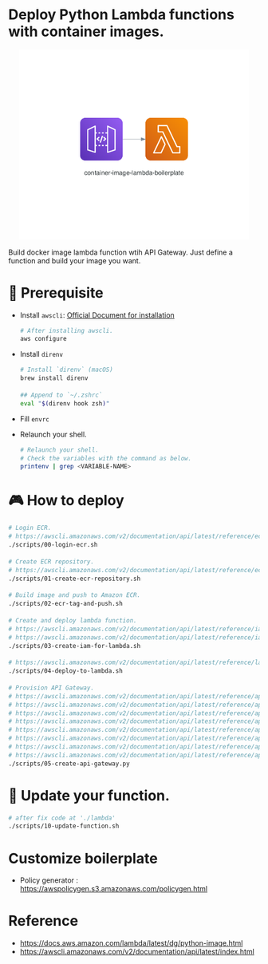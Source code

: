 # Deploy Python Lambda functions with container images.

<p align="center">
  <img width="460" src="./readme-banner.png">
</p>

Build docker image lambda function wtih API Gateway. Just define a function and build your image you want.

# 👋 Prerequisite
- Install `awscli`: [Official Document for installation](https://docs.aws.ßamazon.com/cli/latest/userguide/cli-chap-install.html)
    ```bash
    # After installing awscli.
    aws configure
    ```

- Install `direnv`
    ```bash
    # Install `direnv` (macOS)
    brew install direnv

    ## Append to `~/.zshrc`
    eval "$(direnv hook zsh)"
    ```

- Fill `envrc`
- Relaunch your shell.
    ```bash
    # Relaunch your shell.
    # Check the variables with the command as below.
    printenv | grep <VARIABLE-NAME>
    ```

# 🎮 How to deploy 
```bash
# Login ECR.
# https://awscli.amazonaws.com/v2/documentation/api/latest/reference/ecr/get-login-password.html
./scripts/00-login-ecr.sh

# Create ECR repository.
# https://awscli.amazonaws.com/v2/documentation/api/latest/reference/ecr/create-repository.html
./scripts/01-create-ecr-repository.sh

# Build image and push to Amazon ECR.
./scripts/02-ecr-tag-and-push.sh

# Create and deploy lambda function.
# https://awscli.amazonaws.com/v2/documentation/api/latest/reference/iam/create-role.html
# https://awscli.amazonaws.com/v2/documentation/api/latest/reference/iam/put-role-policy.html
./scripts/03-create-iam-for-lambda.sh

# https://awscli.amazonaws.com/v2/documentation/api/latest/reference/lambda/create-function.html
./scripts/04-deploy-to-lambda.sh

# Provision API Gateway.
# https://awscli.amazonaws.com/v2/documentation/api/latest/reference/apigateway/create-rest-api.html
# https://awscli.amazonaws.com/v2/documentation/api/latest/reference/apigateway/get-resources.html
# https://awscli.amazonaws.com/v2/documentation/api/latest/reference/apigateway/create-resource.html
# https://awscli.amazonaws.com/v2/documentation/api/latest/reference/apigateway/put-method.html
# https://awscli.amazonaws.com/v2/documentation/api/latest/reference/apigateway/put-method-response.html
# https://awscli.amazonaws.com/v2/documentation/api/latest/reference/apigateway/put-integration.html
# https://awscli.amazonaws.com/v2/documentation/api/latest/reference/apigateway/put-integration-response.html
# https://awscli.amazonaws.com/v2/documentation/api/latest/reference/apigateway/create-deployment.html
./scripts/05-create-api-gateway.py
```

# 🦿 Update your function.
```bash
# after fix code at './lambda'
./scripts/10-update-function.sh
```

# Customize boilerplate 
- Policy generator : https://awspolicygen.s3.amazonaws.com/policygen.html


# Reference
- https://docs.aws.amazon.com/lambda/latest/dg/python-image.html
- https://awscli.amazonaws.com/v2/documentation/api/latest/index.html
